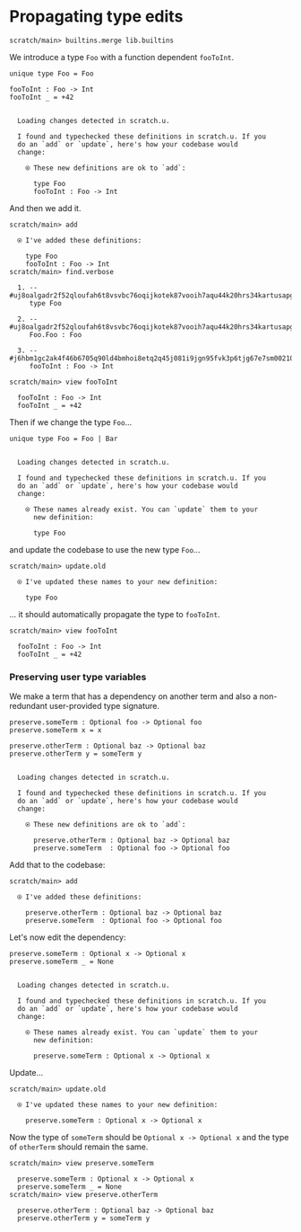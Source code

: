 # Propagating type edits

``` ucm :hide
scratch/main> builtins.merge lib.builtins
```

We introduce a type `Foo` with a function dependent `fooToInt`.

``` unison
unique type Foo = Foo

fooToInt : Foo -> Int
fooToInt _ = +42
```

``` ucm :added-by-ucm

  Loading changes detected in scratch.u.

  I found and typechecked these definitions in scratch.u. If you
  do an `add` or `update`, here's how your codebase would
  change:

    ⍟ These new definitions are ok to `add`:
    
      type Foo
      fooToInt : Foo -> Int
```

And then we add it.

``` ucm
scratch/main> add

  ⍟ I've added these definitions:

    type Foo
    fooToInt : Foo -> Int
scratch/main> find.verbose

  1. -- #uj8oalgadr2f52qloufah6t8vsvbc76oqijkotek87vooih7aqu44k20hrs34kartusapghp4jmfv6g1409peklv3r6a527qpk52soo
     type Foo
     
  2. -- #uj8oalgadr2f52qloufah6t8vsvbc76oqijkotek87vooih7aqu44k20hrs34kartusapghp4jmfv6g1409peklv3r6a527qpk52soo#0
     Foo.Foo : Foo
     
  3. -- #j6hbm1gc2ak4f46b6705q90ld4bmhoi8etq2q45j081i9jgn95fvk3p6tjg67e7sm0021035i8qikmk4p6k845l5d00u26cos5731to
     fooToInt : Foo -> Int
     
scratch/main> view fooToInt

  fooToInt : Foo -> Int
  fooToInt _ = +42
```

Then if we change the type `Foo`...

``` unison
unique type Foo = Foo | Bar
```

``` ucm :added-by-ucm

  Loading changes detected in scratch.u.

  I found and typechecked these definitions in scratch.u. If you
  do an `add` or `update`, here's how your codebase would
  change:

    ⍟ These names already exist. You can `update` them to your
      new definition:
    
      type Foo
```

and update the codebase to use the new type `Foo`...

``` ucm
scratch/main> update.old

  ⍟ I've updated these names to your new definition:

    type Foo
```

... it should automatically propagate the type to `fooToInt`.

``` ucm
scratch/main> view fooToInt

  fooToInt : Foo -> Int
  fooToInt _ = +42
```

### Preserving user type variables

We make a term that has a dependency on another term and also a non-redundant
user-provided type signature.

``` unison
preserve.someTerm : Optional foo -> Optional foo
preserve.someTerm x = x

preserve.otherTerm : Optional baz -> Optional baz
preserve.otherTerm y = someTerm y
```

``` ucm :added-by-ucm

  Loading changes detected in scratch.u.

  I found and typechecked these definitions in scratch.u. If you
  do an `add` or `update`, here's how your codebase would
  change:

    ⍟ These new definitions are ok to `add`:
    
      preserve.otherTerm : Optional baz -> Optional baz
      preserve.someTerm  : Optional foo -> Optional foo
```

Add that to the codebase:

``` ucm
scratch/main> add

  ⍟ I've added these definitions:

    preserve.otherTerm : Optional baz -> Optional baz
    preserve.someTerm  : Optional foo -> Optional foo
```

Let's now edit the dependency:

``` unison
preserve.someTerm : Optional x -> Optional x
preserve.someTerm _ = None
```

``` ucm :added-by-ucm

  Loading changes detected in scratch.u.

  I found and typechecked these definitions in scratch.u. If you
  do an `add` or `update`, here's how your codebase would
  change:

    ⍟ These names already exist. You can `update` them to your
      new definition:
    
      preserve.someTerm : Optional x -> Optional x
```

Update...

``` ucm
scratch/main> update.old

  ⍟ I've updated these names to your new definition:

    preserve.someTerm : Optional x -> Optional x
```

Now the type of `someTerm` should be `Optional x -> Optional x` and the
type of `otherTerm` should remain the same.

``` ucm
scratch/main> view preserve.someTerm

  preserve.someTerm : Optional x -> Optional x
  preserve.someTerm _ = None
scratch/main> view preserve.otherTerm

  preserve.otherTerm : Optional baz -> Optional baz
  preserve.otherTerm y = someTerm y
```
